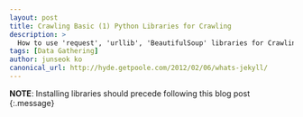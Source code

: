 ```yaml
---
layout: post
title: Crawling Basic (1) Python Libraries for Crawling
description: >
  How to use 'request', 'urllib', 'BeautifulSoup' libraries for Crawling
tags: [Data Gathering]
author: junseok ko
canonical_url: http://hyde.getpoole.com/2012/02/06/whats-jekyll/
---
```


**NOTE**: Installing libraries should precede following this blog post
{:.message}